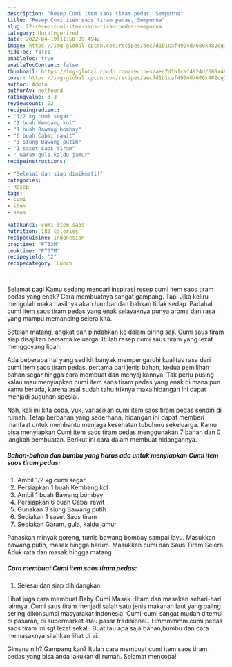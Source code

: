 ```yaml
---
description: "Resep Cumi item saos tiram pedas, Sempurna"
title: "Resep Cumi item saos tiram pedas, Sempurna"
slug: 22-resep-cumi-item-saos-tiram-pedas-sempurna
category: Uncategorized
date: 2022-04-19T11:50:09.494Z
image: https://img-global.cpcdn.com/recipes/aec7d1b1caf4924d/680x482cq70/cumi-item-saos-tiram-pedas-foto-resep-utama.jpg
hideToc: false
enableToc: true
enableTocContent: false
thumbnail: https://img-global.cpcdn.com/recipes/aec7d1b1caf4924d/680x482cq70/cumi-item-saos-tiram-pedas-foto-resep-utama.jpg
cover: https://img-global.cpcdn.com/recipes/aec7d1b1caf4924d/680x482cq70/cumi-item-saos-tiram-pedas-foto-resep-utama.jpg
author: Admin
authorAv: notfound
ratingvalue: 3.3
reviewcount: 22
recipeingredient:
- "1/2 kg cumi segar"
- "1 buah Kembang kol"
- "1 buah Bawang bombay"
- "6 buah Cabai rawit"
- "3 siung Bawang putih"
- "1 saset Saos tiram"
- " Garam gula kaldu jamur"
recipeinstructions:

- "Selesai dan siap dinikmati!"
categories:
- Resep
tags:
- cumi
- item
- saos

katakunci: cumi item saos 
nutrition: 183 calories
recipecuisine: Indonesian
preptime: "PT33M"
cooktime: "PT37M"
recipeyield: "2"
recipecategory: Lunch

---
```



Selamat pagi Kamu sedang mencari inspirasi resep cumi item saos tiram pedas yang enak? Cara membuatnya sangat gampang. Tapi Jika keliru mengolah maka hasilnya akan hambar dan bahkan tidak sedap. Padahal cumi item saos tiram pedas yang enak selayaknya punya aroma dan rasa yang mampu memancing selera kita.


Setelah matang, angkat dan pindahkan ke dalam piring saji. Cumi saus tiram siap disajikan bersama keluarga. Itulah resep cumi saus tiram yang lezat menggoyang lidah.

Ada beberapa hal yang sedikit banyak mempengaruhi kualitas rasa dari cumi item saos tiram pedas, pertama dari jenis bahan, kedua pemilihan bahan segar hingga cara membuat dan menyajikannya. Tak perlu pusing kalau mau menyiapkan cumi item saos tiram pedas yang enak di mana pun kamu berada, karena asal sudah tahu triknya maka hidangan ini dapat menjadi suguhan spesial.


Nah, kali ini kita coba, yuk, variasikan cumi item saos tiram pedas sendiri di rumah. Tetap berbahan yang sederhana, hidangan ini dapat memberi manfaat untuk membantu menjaga kesehatan tubuhmu sekeluarga. Kamu bisa menyiapkan Cumi item saos tiram pedas menggunakan 7 bahan dan 0 langkah pembuatan. Berikut ini cara dalam membuat hidangannya.

<!--inarticleads1-->

##### Bahan-bahan dan bumbu yang harus ada untuk menyiapkan Cumi item saos tiram pedas:

1. Ambil 1/2 kg cumi segar
1. Persiapkan 1 buah Kembang kol
1. Ambil 1 buah Bawang bombay
1. Persiapkan 6 buah Cabai rawit
1. Gunakan 3 siung Bawang putih
1. Sediakan 1 saset Saos tiram
1. Sediakan  Garam, gula, kaldu jamur


Panaskan minyak goreng, tumis bawang bombay sampai layu. Masukkan bawang putih, masak hingga harum. Masukkan cumi dan Saus Tiram Selera. Aduk rata dan masak hingga matang. 

<!--inarticleads2-->

##### Cara membuat Cumi item saos tiram pedas:


1. Selesai dan siap dihidangkan!

Lihat juga cara membuat Baby Cumi Masak Hitam dan masakan sehari-hari lainnya. Cumi saus tiram menjadi salah satu jenis makanan laut yang paling sering dikonsumsi masyarakat Indonesia. Cumi-cumi sangat mudah ditemui di pasaran, di supermarket atau pasar tradisional.. Hmmmmmm.cumi pedas saos tiram ini sgt lezat sekali. Buat tau apa saja bahan,bumbu dan cara memasaknya silahkan lihat di vi. 

Gimana nih? Gampang kan? Itulah cara membuat cumi item saos tiram pedas yang bisa anda lakukan di rumah. Selamat mencoba!
